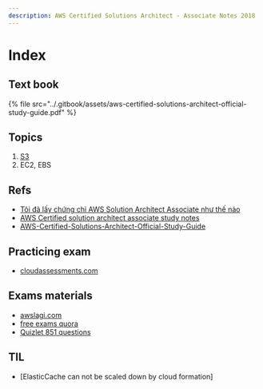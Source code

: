 ```yaml
---
description: AWS Certified Solutions Architect - Associate Notes 2018
---
```


# Index

## Text book

{% file src="../.gitbook/assets/aws-certified-solutions-architect-official-study-guide.pdf" %}

## Topics

1. [S3](s3.md)
2. EC2, EBS

## Refs

* [Tôi đã lấy chứng chỉ AWS Solution Architect Associate như thế nào](http://notcuder.com/toi-da-lay-chung-chi-aws-solutions-architect-associate-nhu-the-nao/)
* [AWS Certified solution architect associate study notes](http://mistwire.com/2016/05/aws-certified-solutions-architect-associate-study-notes/)
* [AWS-Certified-Solutions-Architect-Official-Study-Guide](./AWS-Certified-Solutions-Architect-Official-Study-Guide.pdf)

## Practicing exam

* [cloudassessments.com](https://www.cloudassessments.com/c/#/dashboard)

## Exams materials

* [awslagi.com](https://awslagi.com)
* [free exams quora](https://www.quora.com/Where-can-I-get-free-sample-questions-for-AWS-certification-exams)
* [Quizlet 851 questions](https://quizlet.com/194513754/aws-certified-solutions-architect-associate-practice-questions-flash-cards/)

## TIL
* [ElasticCache can not be scaled down by cloud formation]
